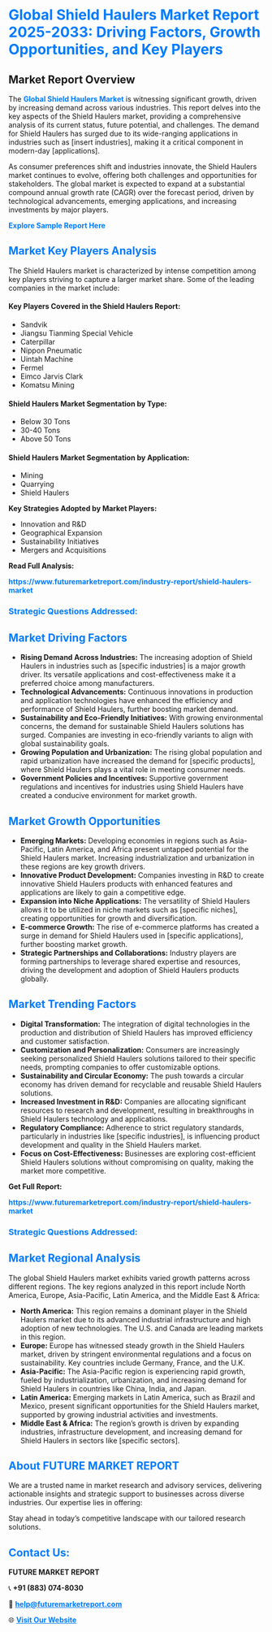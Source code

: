 <h1 style="color: #007BFF;">Global Shield Haulers Market Report 2025-2033: Driving Factors, Growth Opportunities, and Key Players</h1>

<section id="overview">
<h2>Market Report Overview</h2>
<p>The <a href="https://www.futuremarketreport.com/industry-report/shield-haulers-market" style="color: #007BFF; text-decoration: none;"><strong>Global Shield Haulers Market</strong></a> is witnessing significant growth, driven by increasing demand across various industries. This report delves into the key aspects of the Shield Haulers market, providing a comprehensive analysis of its current status, future potential, and challenges. The demand for Shield Haulers has surged due to its wide-ranging applications in industries such as [insert industries], making it a critical component in modern-day [applications].</p>
<p>As consumer preferences shift and industries innovate, the Shield Haulers market continues to evolve, offering both challenges and opportunities for stakeholders. The global market is expected to expand at a substantial compound annual growth rate (CAGR) over the forecast period, driven by technological advancements, emerging applications, and increasing investments by major players.</p>
</section>

<section id="overview">
<p><a href="https://www.futuremarketreport.com/request-sample/reportId=128421" style="color: #007BFF; text-decoration: none;"><strong>Explore Sample Report Here</strong></a></p>
</section>

<section id="key-players">
<h2 style="color: #007BFF;">Market Key Players Analysis</h2>
<p>The Shield Haulers market is characterized by intense competition among key players striving to capture a larger market share. Some of the leading companies in the market include:</p>
<h4>Key Players Covered in the Shield Haulers Report:</h4>
<ul><li>Sandvik</li><li>Jiangsu Tianming Special Vehicle</li><li>Caterpillar</li><li>Nippon Pneumatic</li><li>Uintah Machine</li><li>Fermel</li><li>Eimco Jarvis Clark</li><li>Komatsu Mining</li></ul>
<h4>Shield Haulers Market Segmentation by Type:</h4>
<ul><li>Below 30 Tons</li><li>30-40 Tons</li><li>Above 50 Tons</li></ul>

<h4>Shield Haulers Market Segmentation by Application:</h4>
<ul><li>Mining</li><li>Quarrying</li><li>Shield Haulers</li></ul>
<p><strong>Key Strategies Adopted by Market Players:</strong></p>
<ul>
<li>Innovation and R&D</li>
<li>Geographical Expansion</li>
<li>Sustainability Initiatives</li>
<li>Mergers and Acquisitions</li>
</ul>
</section>

<section>
<p><strong>Read Full Analysis: </strong></p><a href="https://www.futuremarketreport.com/industry-report/shield-haulers-market" style="color: #007BFF; text-decoration: none;"><strong>https://www.futuremarketreport.com/industry-report/shield-haulers-market</strong></a>
<h3 style="color: #007BFF;">Strategic Questions Addressed:</h3>
</section>

<section id="driving-factors">
<h2 style="color: #007BFF;">Market Driving Factors</h2>
<ul>
<li><strong>Rising Demand Across Industries:</strong> The increasing adoption of Shield Haulers in industries such as [specific industries] is a major growth driver. Its versatile applications and cost-effectiveness make it a preferred choice among manufacturers.</li>
<li><strong>Technological Advancements:</strong> Continuous innovations in production and application technologies have enhanced the efficiency and performance of Shield Haulers, further boosting market demand.</li>
<li><strong>Sustainability and Eco-Friendly Initiatives:</strong> With growing environmental concerns, the demand for sustainable Shield Haulers solutions has surged. Companies are investing in eco-friendly variants to align with global sustainability goals.</li>
<li><strong>Growing Population and Urbanization:</strong> The rising global population and rapid urbanization have increased the demand for [specific products], where Shield Haulers plays a vital role in meeting consumer needs.</li>
<li><strong>Government Policies and Incentives:</strong> Supportive government regulations and incentives for industries using Shield Haulers have created a conducive environment for market growth.</li>
</ul>
</section>

<section id="growth-opportunities">
<h2 style="color: #007BFF;">Market Growth Opportunities</h2>
<ul>
<li><strong>Emerging Markets:</strong> Developing economies in regions such as Asia-Pacific, Latin America, and Africa present untapped potential for the Shield Haulers market. Increasing industrialization and urbanization in these regions are key growth drivers.</li>
<li><strong>Innovative Product Development:</strong> Companies investing in R&D to create innovative Shield Haulers products with enhanced features and applications are likely to gain a competitive edge.</li>
<li><strong>Expansion into Niche Applications:</strong> The versatility of Shield Haulers allows it to be utilized in niche markets such as [specific niches], creating opportunities for growth and diversification.</li>
<li><strong>E-commerce Growth:</strong> The rise of e-commerce platforms has created a surge in demand for Shield Haulers used in [specific applications], further boosting market growth.</li>
<li><strong>Strategic Partnerships and Collaborations:</strong> Industry players are forming partnerships to leverage shared expertise and resources, driving the development and adoption of Shield Haulers products globally.</li>
</ul>
</section>

<section id="trending-factors">
<h2 style="color: #007BFF;">Market Trending Factors</h2>
<ul>
<li><strong>Digital Transformation:</strong> The integration of digital technologies in the production and distribution of Shield Haulers has improved efficiency and customer satisfaction.</li>
<li><strong>Customization and Personalization:</strong> Consumers are increasingly seeking personalized Shield Haulers solutions tailored to their specific needs, prompting companies to offer customizable options.</li>
<li><strong>Sustainability and Circular Economy:</strong> The push towards a circular economy has driven demand for recyclable and reusable Shield Haulers solutions.</li>
<li><strong>Increased Investment in R&D:</strong> Companies are allocating significant resources to research and development, resulting in breakthroughs in Shield Haulers technology and applications.</li>
<li><strong>Regulatory Compliance:</strong> Adherence to strict regulatory standards, particularly in industries like [specific industries], is influencing product development and quality in the Shield Haulers market.</li>
<li><strong>Focus on Cost-Effectiveness:</strong> Businesses are exploring cost-efficient Shield Haulers solutions without compromising on quality, making the market more competitive.</li>
</ul>
</section>

<section>
<p><strong>Get Full Report: </strong></p><a href="https://www.futuremarketreport.com/industry-report/shield-haulers-market" style="color: #007BFF; text-decoration: none;"><strong>https://www.futuremarketreport.com/industry-report/shield-haulers-market</strong></a>
<h3 style="color: #007BFF;">Strategic Questions Addressed:</h3>
</section>


<section id="regional-analysis">
<h2 style="color: #007BFF;">Market Regional Analysis</h2>
<p>The global Shield Haulers market exhibits varied growth patterns across different regions. The key regions analyzed in this report include North America, Europe, Asia-Pacific, Latin America, and the Middle East & Africa:</p>
<ul>
<li><strong>North America:</strong> This region remains a dominant player in the Shield Haulers market due to its advanced industrial infrastructure and high adoption of new technologies. The U.S. and Canada are leading markets in this region.</li>
<li><strong>Europe:</strong> Europe has witnessed steady growth in the Shield Haulers market, driven by stringent environmental regulations and a focus on sustainability. Key countries include Germany, France, and the U.K.</li>
<li><strong>Asia-Pacific:</strong> The Asia-Pacific region is experiencing rapid growth, fueled by industrialization, urbanization, and increasing demand for Shield Haulers in countries like China, India, and Japan.</li>
<li><strong>Latin America:</strong> Emerging markets in Latin America, such as Brazil and Mexico, present significant opportunities for the Shield Haulers market, supported by growing industrial activities and investments.</li>
<li><strong>Middle East & Africa:</strong> The region’s growth is driven by expanding industries, infrastructure development, and increasing demand for Shield Haulers in sectors like [specific sectors].</li>
</ul>
</section>

<footer>
<h2 style="color: #007BFF;">About FUTURE MARKET REPORT</h2>
<p>We are a trusted name in market research and advisory services, delivering actionable insights and strategic support to businesses across diverse industries. Our expertise lies in offering:</p>

<p>Stay ahead in today’s competitive landscape with our tailored research solutions.</p>

<h2 style="color: #007BFF;">Contact Us:</h2>
<p><strong>FUTURE MARKET REPORT</strong></p>
<p>📞 <strong>+91 (883) 074-8030</strong></p>
<p>📧 <strong><a href="mailto:help@futuremarketreport.com" style="color: #007BFF;">help@futuremarketreport.com</a></strong></p>
<p>🌐 <strong><a href="https://www.futuremarketreport.com/" style="color: #007BFF;">Visit Our Website</a></strong></p>
</footer>